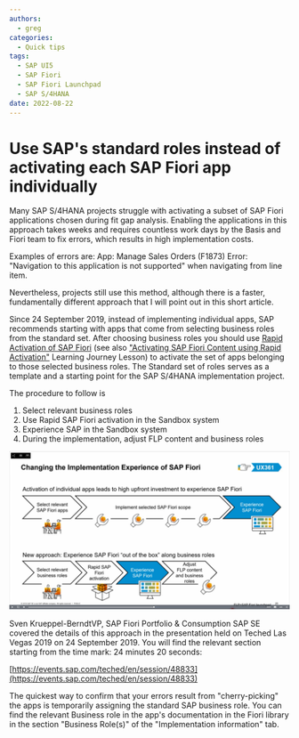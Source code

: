 ```yaml
---
authors:
  - greg
categories:
  - Quick tips
tags:
  - SAP UI5
  - SAP Fiori
  - SAP Fiori Launchpad
  - SAP S/4HANA
date: 2022-08-22
---
```


# Use SAP's standard roles instead of activating each SAP Fiori app individually

Many SAP S/4HANA projects struggle with activating a subset of SAP Fiori applications chosen during fit gap analysis. Enabling the applications in this approach takes weeks and requires countless work days by the Basis and Fiori team to fix errors, which results in high implementation costs.
<!-- more -->
Examples of errors are:
App: Manage Sales Orders (F1873)
Error: "Navigation to this application is not supported" when navigating from line item.

Nevertheless, projects still use this method, although there is a faster, fundamentally different approach that I will point out in this short article.

Since 24 September 2019, instead of implementing individual apps, SAP recommends starting with apps that come from selecting business roles from the standard set. After choosing business roles you should use [Rapid Activation of SAP Fiori](https://help.sap.com/docs/SAP_S4HANA_ON-PREMISE/22bbe89ef68b4d0e98d05f0d56a7f6c8/999528cc1c8844a899ec94b48b2940d4.html?locale=en-US) (see also ["Activating SAP Fiori Content using Rapid Activation"](https://learning.sap.com/learning-journeys/learn-the-basics-of-sap-fiori/activating-sap-fiori-content-using-rapid-activation_e5061480-a49d-4007-ba78-9f60b89369e9) Learning Journey Lesson)  to activate the set of apps belonging to those selected business roles. The Standard set of roles serves as a template and a starting point for the SAP S/4HANA implementation project.

The procedure to follow is

1. Select relevant business roles
2. Use Rapid SAP Fiori activation in the Sandbox system
3. Experience SAP in the Sandbox system
4. During the implementation, adjust FLP content and business roles


[![Slide from Teched 2019](R0002/slide.png)](R0002/slide.png)

Sven Krueppel-BerndtVP, SAP Fiori Portfolio & Consumption SAP SE covered the details of this approach in the presentation held on Teched Las Vegas 2019 on 24 September 2019. You will find the relevant section starting from the time mark: 24 minutes 20 seconds:

[https://events.sap.com/teched/en/session/48833](https://events.sap.com/teched/en/session/48833)

The quickest way to confirm that your errors result from "cherry-picking" the apps is temporarily assigning the standard SAP business role. You can find the relevant Business role in the app's documentation in the Fiori library in the section "Business Role(s)" of the "Implementation information" tab.
